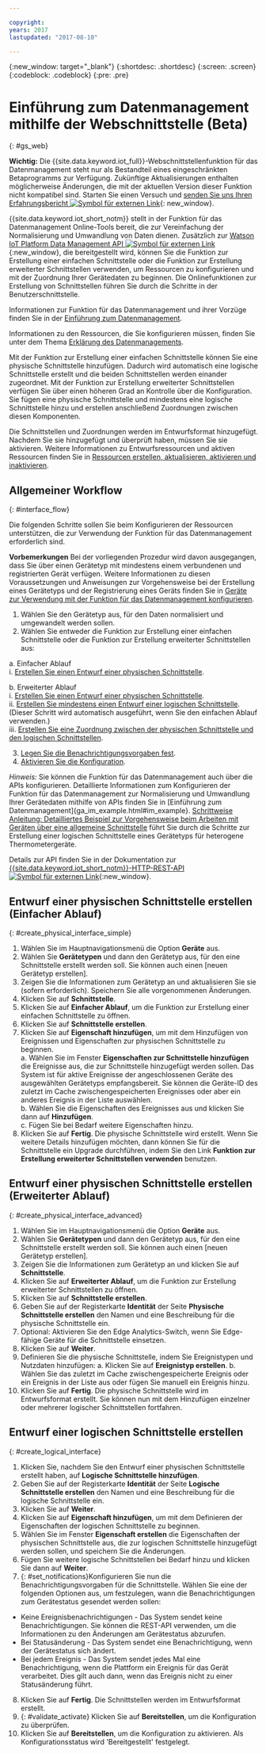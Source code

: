 ```yaml
---

copyright:
years: 2017
lastupdated: "2017-08-10"

---
```


{:new_window: target="\_blank"}
{:shortdesc: .shortdesc}
{:screen: .screen}
{:codeblock: .codeblock}
{:pre: .pre}

# Einführung zum Datenmanagement mithilfe der Webschnittstelle (Beta)
{: #gs_web}

**Wichtig:** Die {{site.data.keyword.iot_full}}-Webschnittstellenfunktion für das Datenmanagement steht nur als Bestandteil eines eingeschränkten Betaprogramms zur Verfügung. Zukünftige Aktualisierungen enthalten möglicherweise Änderungen, die mit der aktuellen Version dieser Funktion nicht kompatibel sind. Starten Sie einen Versuch und [senden Sie uns Ihren Erfahrungsbericht ![Symbol für externen Link](../../../icons/launch-glyph.svg)](https://developer.ibm.com/answers/smart-spaces/17/internet-of-things.html){: new_window}.

{{site.data.keyword.iot_short_notm}} stellt in der Funktion für das Datenmanagement Online-Tools bereit, die zur Vereinfachung der Normalisierung und Umwandlung von Daten dienen. Zusätzlich zur [Watson IoT Platform Data Management API ![Symbol für externen Link](../../../icons/launch-glyph.svg "Symbol für externen Link")](https://docs.internetofthings.ibmcloud.com/apis/swagger/v0002/state-mgmt.html){:new_window}, die bereitgestellt wird, können Sie die Funktion zur Erstellung einer einfachen Schnittstelle oder die Funktion zur Erstellung erweiterter Schnittstellen verwenden, um Ressourcen zu konfigurieren und mit der Zuordnung Ihrer Gerätedaten zu beginnen. Die Onlinefunktionen zur Erstellung von Schnittstellen führen Sie durch die Schritte in der Benutzerschnittstelle.

Informationen zur Funktion für das Datenmanagement und ihrer Vorzüge finden Sie in der [Einführung zum Datenmanagement](../GA_information_management/ga_im_device_twin.html#device_twins).

Informationen zu den Ressourcen, die Sie konfigurieren müssen, finden Sie unter dem Thema [Erklärung des Datenmanagements](../GA_information_management/ga_im_definitions.html#definitions_resource).

Mit der Funktion zur Erstellung einer einfachen Schnittstelle können Sie eine physische Schnittstelle hinzufügen. Dadurch wird automatisch eine logische Schnittstelle erstellt und die beiden Schnittstellen werden einander zugeordnet. Mit der Funktion zur Erstellung erweiterter Schnittstellen verfügen Sie über einen höheren Grad an Kontrolle über die Konfiguration. Sie fügen eine physische Schnittstelle und mindestens eine logische Schnittstelle hinzu und erstellen anschließend Zuordnungen zwischen diesen Komponenten.

Die Schnittstellen und Zuordnungen werden im Entwurfsformat hinzugefügt. Nachdem Sie sie hinzugefügt und überprüft haben, müssen Sie sie aktivieren. Weitere Informationen zu Entwurfsressourcen und aktiven Ressourcen finden Sie in [Ressourcen erstellen, aktualisieren, aktivieren und inaktivieren](../GA_information_management/ga_im_definitions.html#draft_active_resources).



## Allgemeiner Workflow
{: #interface_flow}

Die folgenden Schritte sollen Sie beim Konfigurieren der Ressourcen unterstützen, die zur Verwendung der Funktion für das Datenmanagement erforderlich sind.

**Vorbemerkungen**
Bei der vorliegenden Prozedur wird davon ausgegangen, dass Sie über einen Gerätetyp mit mindestens einem verbundenen und registrierten Gerät verfügen. Weitere Informationen zu diesen Voraussetzungen und Anweisungen zur Vorgehensweise bei der Erstellung eines Gerätetyps und der Registrierung eines Geräts finden Sie in [Geräte zur Verwendung mit der Funktion für das Datenmanagement konfigurieren](im_config_devices.html).

1. Wählen Sie den Gerätetyp aus, für den Daten normalisiert und umgewandelt werden sollen.
2. Wählen Sie entweder die Funktion zur Erstellung einer einfachen Schnittstelle oder die Funktion zur Erstellung erweiterter Schnittstellen aus:

a. Einfacher Ablauf  
   i. [Erstellen Sie einen Entwurf einer physischen Schnittstelle](#create_physical_interface_simple).  
   
b. Erweiterter Ablauf  
   i. [Erstellen Sie einen Entwurf einer physischen Schnittstelle](#create_physical_interface_advanced).  
   ii. [Erstellen Sie mindestens einen Entwurf einer logischen Schnittstelle](#create_logical_interface). (Dieser Schritt wird automatisch ausgeführt, wenn Sie den einfachen Ablauf verwenden.)  
   iii. [Erstellen Sie eine Zuordnung zwischen der physischen Schnittstelle und den logischen Schnittstellen](#create_interface_mappings).  
     
     
3. [Legen Sie die Benachrichtigungsvorgaben fest](#set_notifications).
4. [Aktivieren Sie die Konfiguration](#validate_activate).

*Hinweis:* Sie können die Funktion für das Datenmanagement auch über die APIs konfigurieren. Detaillierte Informationen zum Konfigurieren der Funktion für das Datenmanagement zur Normalisierung und Umwandlung Ihrer Gerätedaten mithilfe von APIs finden Sie in [Einführung zum Datenmanagement]{ga_im_example.html#im_example}. [Schrittweise Anleitung: Detailliertes Beispiel zur Vorgehensweise beim Arbeiten mit Geräten über eine allgemeine Schnittstelle](../GA_information_management/ga_im_index_scenario.html#scenario) führt Sie durch die Schritte zur Erstellung einer logischen Schnittstelle eines Gerätetyps für heterogene Thermometergeräte.

Details zur API finden Sie in der Dokumentation zur [{{site.data.keyword.iot_short_notm}}-HTTP-REST-API ![Symbol für externen Link](../../../icons/launch-glyph.svg "Symbol für externen Link")](https://docs.internetofthings.ibmcloud.com/apis/swagger/v0002/state-mgmt.html){:new_window}.


## Entwurf einer physischen Schnittstelle erstellen (Einfacher Ablauf)
{: #create_physical_interface_simple}

1. Wählen Sie im Hauptnavigationsmenü die Option **Geräte** aus.
2. Wählen Sie **Gerätetypen** und dann den Gerätetyp aus, für den eine Schnittstelle erstellt werden soll. Sie können auch einen [neuen Gerätetyp erstellen].
3. Zeigen Sie die Informationen zum Gerätetyp an und aktualisieren Sie sie (sofern erforderlich). Speichern Sie alle vorgenommenen Änderungen.
4. Klicken Sie auf **Schnittstelle**.
5. Klicken Sie auf **Einfacher Ablauf**, um die Funktion zur Erstellung einer einfachen Schnittstelle zu öffnen.
6. Klicken Sie auf **Schnittstelle erstellen**.
7. Klicken Sie auf **Eigenschaft hinzufügen**, um mit dem Hinzufügen von Ereignissen und Eigenschaften zur physischen Schnittstelle zu beginnen.  
 a. Wählen Sie im Fenster **Eigenschaften zur Schnittstelle hinzufügen** die Ereignisse aus, die zur Schnittstelle hinzugefügt werden sollen. Das System ist für aktive Ereignisse der angeschlossenen Geräte des ausgewählten Gerätetyps empfangsbereit. Sie können die Geräte-ID des zuletzt im Cache zwischengespeicherten Ereignisses oder aber ein anderes Ereignis in der Liste auswählen.  
  b. Wählen Sie die Eigenschaften des Ereignisses aus und klicken Sie dann auf **Hinzufügen**.  
  c. Fügen Sie bei Bedarf weitere Eigenschaften hinzu.
8. Klicken Sie auf **Fertig**. Die physische Schnittstelle wird erstellt. Wenn Sie weitere Details hinzufügen möchten, dann können Sie für die Schnittstelle ein Upgrade durchführen, indem Sie den Link **Funktion zur Erstellung erweiterter Schnittstellen verwenden** benutzen.


## Entwurf einer physischen Schnittstelle erstellen (Erweiterter Ablauf)
{: #create_physical_interface_advanced}

1. Wählen Sie im Hauptnavigationsmenü die Option **Geräte** aus.
2. Wählen Sie **Gerätetypen** und dann den Gerätetyp aus, für den eine Schnittstelle erstellt werden soll. Sie können auch einen [neuen Gerätetyp erstellen].
2. Zeigen Sie die Informationen zum Gerätetyp an und klicken Sie auf **Schnittstelle**.
4. Klicken Sie auf **Erweiterter Ablauf**, um die Funktion zur Erstellung erweiterter Schnittstellen zu öffnen.
5. Klicken Sie auf **Schnittstelle erstellen**.
7. Geben Sie auf der Registerkarte **Identität** der Seite **Physische Schnittstelle erstellen** den Namen und eine Beschreibung für die physische Schnittstelle ein.
7. Optional: Aktivieren Sie den Edge Analytics-Switch, wenn Sie Edge-fähige Geräte für die Schnittstelle einsetzen.
8. Klicken Sie auf **Weiter**.
9. Definieren Sie die physische Schnittstelle, indem Sie Ereignistypen und Nutzdaten hinzufügen:
 a. Klicken Sie auf **Ereignistyp erstellen**. 
 b. Wählen Sie das zuletzt im Cache zwischengespeicherte Ereignis oder ein Ereignis in der Liste aus oder fügen Sie manuell ein Ereignis hinzu.
10. Klicken Sie auf **Fertig**. Die physische Schnittstelle wird im Entwurfsformat erstellt. Sie können nun mit dem Hinzufügen einzelner oder mehrerer logischer Schnittstellen fortfahren.

## Entwurf einer logischen Schnittstelle erstellen
{: #create_logical_interface}

1. Klicken Sie, nachdem Sie den Entwurf einer physischen Schnittstelle erstellt haben, auf **Logische Schnittstelle hinzufügen**.
2. Geben Sie auf der Registerkarte **Identität** der Seite **Logische Schnittstelle erstellen** den Namen und eine Beschreibung für die logische Schnittstelle ein.
3. Klicken Sie auf **Weiter**.
4. Klicken Sie auf **Eigenschaft hinzufügen**, um mit dem Definieren der Eigenschaften der logischen Schnittstelle zu beginnen.
5. Wählen Sie im Fenster **Eigenschaft erstellen** die Eigenschaften der physischen Schnittstelle aus, die zur logischen Schnittstelle hinzugefügt werden sollen, und speichern Sie die Änderungen.
6. Fügen Sie weitere logische Schnittstellen bei Bedarf hinzu und klicken Sie dann auf **Weiter**.
7. {: #set_notifications}Konfigurieren Sie nun die Benachrichtigungsvorgaben für die Schnittstelle. Wählen Sie eine der folgenden Optionen aus, um festzulegen, wann die Benachrichtigungen zum Gerätestatus gesendet werden sollen:
 - Keine Ereignisbenachrichtigungen - Das System sendet keine Benachrichtigungen. Sie können die REST-API verwenden, um die Informationen zu den Änderungen am Gerätestatus abzurufen.
 - Bei Statusänderung - Das System sendet eine Benachrichtigung, wenn der Gerätestatus sich ändert.
 - Bei jedem Ereignis - Das System sendet jedes Mal eine Benachrichtigung, wenn die Plattform ein Ereignis für das Gerät verarbeitet. Dies gilt auch dann, wenn das Ereignis nicht zu einer Statusänderung führt.
8. Klicken Sie auf **Fertig**. Die Schnittstellen werden im Entwurfsformat erstellt.
9. {: #validate_activate} Klicken Sie auf **Bereitstellen**, um die Konfiguration zu überprüfen.
10. Klicken Sie auf **Bereitstellen**, um die Konfiguration zu aktivieren. Als Konfigurationsstatus wird 'Bereitgestellt' festgelegt. 

